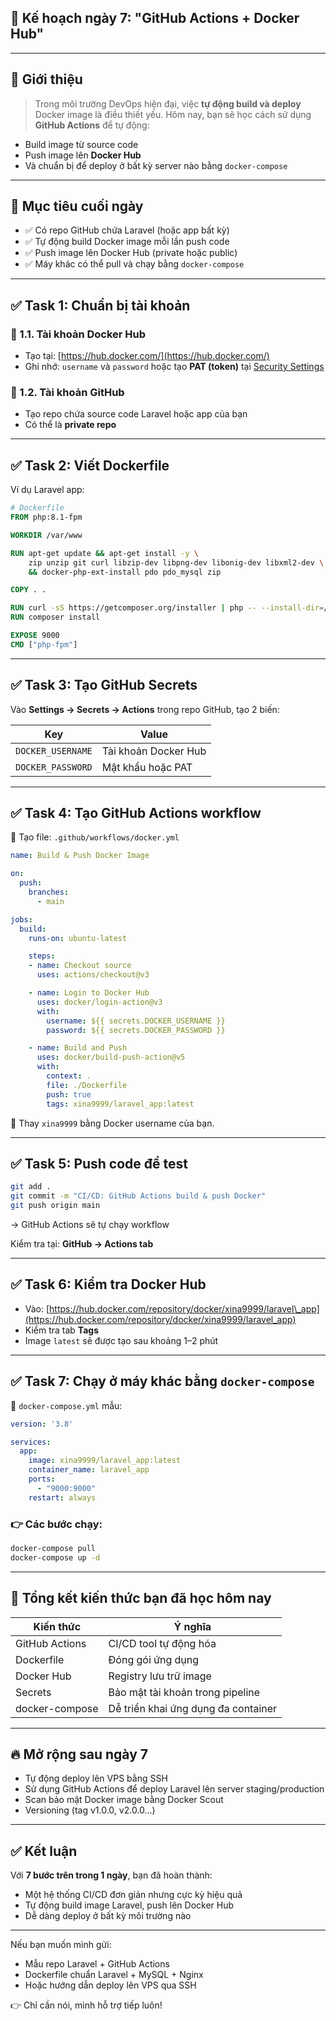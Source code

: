 

## 📅 Kế hoạch ngày 7: "GitHub Actions + Docker Hub" 

---

## 📝 **Giới thiệu**

> Trong môi trường DevOps hiện đại, việc **tự động build và deploy** Docker image là điều thiết yếu. Hôm nay, bạn sẽ học cách sử dụng **GitHub Actions** để tự động:

* Build image từ source code
* Push image lên **Docker Hub**
* Và chuẩn bị để deploy ở bất kỳ server nào bằng `docker-compose`

---

## 🎯 **Mục tiêu cuối ngày**

* ✅ Có repo GitHub chứa Laravel (hoặc app bất kỳ)
* ✅ Tự động build Docker image mỗi lần push code
* ✅ Push image lên Docker Hub (private hoặc public)
* ✅ Máy khác có thể pull và chạy bằng `docker-compose`

---

## ✅ Task 1: Chuẩn bị tài khoản

### 📌 1.1. Tài khoản Docker Hub

* Tạo tại: [https://hub.docker.com/](https://hub.docker.com/)
* Ghi nhớ: `username` và `password` hoặc tạo **PAT (token)** tại [Security Settings](https://hub.docker.com/settings/security)

### 📌 1.2. Tài khoản GitHub

* Tạo repo chứa source code Laravel hoặc app của bạn
* Có thể là **private repo**

---

## ✅ Task 2: Viết Dockerfile

Ví dụ Laravel app:

```dockerfile
# Dockerfile
FROM php:8.1-fpm

WORKDIR /var/www

RUN apt-get update && apt-get install -y \
    zip unzip git curl libzip-dev libpng-dev libonig-dev libxml2-dev \
    && docker-php-ext-install pdo pdo_mysql zip

COPY . .

RUN curl -sS https://getcomposer.org/installer | php -- --install-dir=/usr/local/bin --filename=composer
RUN composer install

EXPOSE 9000
CMD ["php-fpm"]
```

---

## ✅ Task 3: Tạo GitHub Secrets

Vào **Settings → Secrets → Actions** trong repo GitHub, tạo 2 biến:

| Key               | Value                |
| ----------------- | -------------------- |
| `DOCKER_USERNAME` | Tài khoản Docker Hub |
| `DOCKER_PASSWORD` | Mật khẩu hoặc PAT    |

---

## ✅ Task 4: Tạo GitHub Actions workflow

📁 Tạo file: `.github/workflows/docker.yml`

```yaml
name: Build & Push Docker Image

on:
  push:
    branches:
      - main

jobs:
  build:
    runs-on: ubuntu-latest

    steps:
    - name: Checkout source
      uses: actions/checkout@v3

    - name: Login to Docker Hub
      uses: docker/login-action@v3
      with:
        username: ${{ secrets.DOCKER_USERNAME }}
        password: ${{ secrets.DOCKER_PASSWORD }}

    - name: Build and Push
      uses: docker/build-push-action@v5
      with:
        context: .
        file: ./Dockerfile
        push: true
        tags: xina9999/laravel_app:latest
```

📌 Thay `xina9999` bằng Docker username của bạn.

---

## ✅ Task 5: Push code để test

```bash
git add .
git commit -m "CI/CD: GitHub Actions build & push Docker"
git push origin main
```

→ GitHub Actions sẽ tự chạy workflow

Kiểm tra tại: **GitHub → Actions tab**

---

## ✅ Task 6: Kiểm tra Docker Hub

* Vào: [https://hub.docker.com/repository/docker/xina9999/laravel\_app](https://hub.docker.com/repository/docker/xina9999/laravel_app)
* Kiểm tra tab **Tags**
* Image `latest` sẽ được tạo sau khoảng 1–2 phút

---

## ✅ Task 7: Chạy ở máy khác bằng `docker-compose`

📄 `docker-compose.yml` mẫu:

```yaml
version: '3.8'

services:
  app:
    image: xina9999/laravel_app:latest
    container_name: laravel_app
    ports:
      - "9000:9000"
    restart: always
```

### 👉 Các bước chạy:

```bash
docker-compose pull
docker-compose up -d
```

---

## 🧠 Tổng kết kiến thức bạn đã học hôm nay

| Kiến thức      | Ý nghĩa                             |
| -------------- | ----------------------------------- |
| GitHub Actions | CI/CD tool tự động hóa              |
| Dockerfile     | Đóng gói ứng dụng                   |
| Docker Hub     | Registry lưu trữ image              |
| Secrets        | Bảo mật tài khoản trong pipeline    |
| docker-compose | Dễ triển khai ứng dụng đa container |

---

## 🔥 Mở rộng sau ngày 7

* Tự động deploy lên VPS bằng SSH
* Sử dụng GitHub Actions để deploy Laravel lên server staging/production
* Scan bảo mật Docker image bằng Docker Scout
* Versioning (tag v1.0.0, v2.0.0...)

---

## ✅ Kết luận

Với **7 bước trên trong 1 ngày**, bạn đã hoàn thành:

* Một hệ thống CI/CD đơn giản nhưng cực kỳ hiệu quả
* Tự động build image Laravel, push lên Docker Hub
* Dễ dàng deploy ở bất kỳ môi trường nào

---

Nếu bạn muốn mình gửi:

* Mẫu repo Laravel + GitHub Actions
* Dockerfile chuẩn Laravel + MySQL + Nginx
* Hoặc hướng dẫn deploy lên VPS qua SSH

👉 Chỉ cần nói, mình hỗ trợ tiếp luôn!
